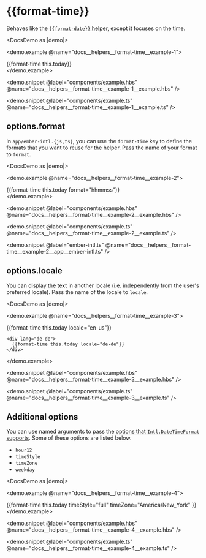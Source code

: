 # &#123;&#123;format-time&#125;&#125;

Behaves like the [`{{format-date}}` helper](./format-date), except it focuses on the time.

<DocsDemo as |demo|>
  <LocaleSwitcher />

  <demo.example @name="docs__helpers__format-time__example-1">
    <div>
      {{format-time this.today}}
    </div>
  </demo.example>

  <demo.snippet
    @label="components/example.hbs"
    @name="docs__helpers__format-time__example-1__example.hbs"
  />

  <demo.snippet
    @label="components/example.ts"
    @name="docs__helpers__format-time__example-1__example.ts"
  />
</DocsDemo>


## options.format

In `app/ember-intl.{js,ts}`, you can use the `format-time` key to define the formats that you want to reuse for the helper. Pass the name of your format to `format`.

<DocsDemo as |demo|>
  <LocaleSwitcher />

  <demo.example @name="docs__helpers__format-time__example-2">
    <div>
      {{format-time this.today format="hhmmss"}}
    </div>
  </demo.example>

  <demo.snippet
    @label="components/example.hbs"
    @name="docs__helpers__format-time__example-2__example.hbs"
  />

  <demo.snippet
    @label="components/example.ts"
    @name="docs__helpers__format-time__example-2__example.ts"
  />

  <demo.snippet
    @label="ember-intl.ts"
    @name="docs__helpers__format-time__example-2__app__ember-intl.ts"
  />
</DocsDemo>


## options.locale

You can display the text in another locale (i.e. independently from the user's preferred locale). Pass the name of the locale to `locale`.

<DocsDemo as |demo|>
  <LocaleSwitcher />

  <demo.example @name="docs__helpers__format-time__example-3">
    <div lang="en-us">
      {{format-time this.today locale="en-us"}}
    </div>

    <div lang="de-de">
      {{format-time this.today locale="de-de"}}
    </div>
  </demo.example>

  <demo.snippet
    @label="components/example.hbs"
    @name="docs__helpers__format-time__example-3__example.hbs"
  />

  <demo.snippet
    @label="components/example.ts"
    @name="docs__helpers__format-time__example-3__example.ts"
  />
</DocsDemo>


## Additional options

You can use named arguments to pass the [options that `Intl.DateTimeFormat` supports](https://developer.mozilla.org/docs/Web/JavaScript/Reference/Global_Objects/Intl/DateTimeFormat/DateTimeFormat#options). Some of these options are listed below.

- `hour12`
- `timeStyle`
- `timeZone`
- `weekday`

<DocsDemo as |demo|>
  <LocaleSwitcher />

  <demo.example @name="docs__helpers__format-time__example-4">
    <div>
      {{format-time
        this.today
        timeStyle="full"
        timeZone="America/New_York"
      }}
    </div>
  </demo.example>

  <demo.snippet
    @label="components/example.hbs"
    @name="docs__helpers__format-time__example-4__example.hbs"
  />

  <demo.snippet
    @label="components/example.ts"
    @name="docs__helpers__format-time__example-4__example.ts"
  />
</DocsDemo>
